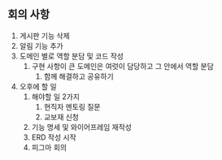 ## 회의 사항

1. 게시판 기능 삭제
2. 알림 기능 추가
3. 도메인 별로 역할 분담 및 코드 작성
    1. 구현 사항이 큰 도메인은 여럿이 담당하고 그 안에서 역할 분담
        1. 함께 해결하고 공유하기
4. 오후에 할 일
    1. 해야할 일 2가지
        1. 현직자 멘토링 질문
        2. 교보재 신청
    2. 기능 명세 및 와이어프레임 재작성
    3. ERD 작성 시작
    4. 피그마 회의
